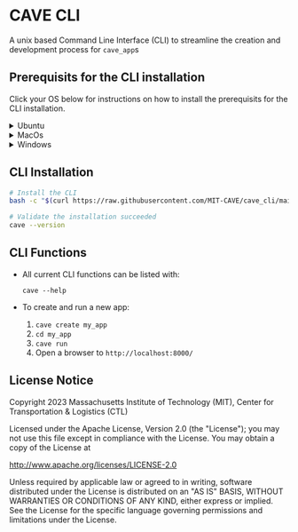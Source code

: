 # CAVE CLI
A unix based Command Line Interface (CLI) to streamline the creation and development process for `cave_app`s

## Prerequisits for the CLI installation

Click your OS below for instructions on how to install the prerequisits for the CLI installation.
<details>
<summary>Ubuntu</summary>

```sh
# Install Docker
curl -fsSL https://get.docker.com -o get-docker.sh
sudo sh ./get-docker.sh
# Add the current user to the docker group
dockerd-rootless-setuptool.sh install
# Make sure it works outside of sudo
docker run hello-world
```

</details>
<details>
<summary>MacOs</summary>

- Install `Command Line Tools`
    - Install `XCode` from the `App Store`
    - Once `XCode` is installed, install the XCode `Command Line Tools`
        - `menu` -> `preferences` -> `downloads` -> `command line tools`
- Install Docker
    - https://docs.docker.com/docker-for-mac/install/

</details>
<details>
<summary>Windows</summary>

- Install docker desktop **for wsl**
    - https://docs.docker.com/desktop/wsl/
- Install wsl2 with ubuntu 22.04
    - https://learn.microsoft.com/en-us/windows/wsl/install#upgrade-version-from-wsl-1-to-wsl-2
- Open your wsl ubuntu terminal and in that terminal:
    - Check docker:
        - `docker run hello-world`
        - `docker --version`
    - Install the cave cli:
        - `bash -c "$(curl https://raw.githubusercontent.com/MIT-CAVE/cave_cli/main/install.sh)"`
    - Optional: Configure git and ssh for wsl2 (since this is different from windows git)
        - Configure ssh credentials:
            - `ssh-keygen -f ~/.ssh/id_rsa -t rsa -b 4096 -C [youremail@gmail.com](mailto:youremail@gmail.com)`
            - `echo '# Add Git Profile' >> ~/.bashrc`
            - `echo 'eval $(ssh-agent -s) &>/dev/null' >> ~/.bashrc`
            - `echo 'ssh-add ~/.ssh/id_rsa &>/dev/null' >> ~/.bashrc`
            - `source ~/.bashrc`
        - Show your credentials:
            - `cat ~/.ssh/id_rsa.pub`
        - Copy your credential up to github in your profile under ssh keys

</details>

## CLI Installation

```sh
# Install the CLI
bash -c "$(curl https://raw.githubusercontent.com/MIT-CAVE/cave_cli/main/install.sh)"
```
```sh
# Validate the installation succeeded
cave --version
```

## CLI Functions

- All current CLI functions can be listed with:
    ```
    cave --help
    ```

- To create and run a new app:
    1) `cave create my_app`
    2) `cd my_app`
    3) `cave run`
    4) Open a browser to `http://localhost:8000/`

## License Notice

Copyright 2023 Massachusetts Institute of Technology (MIT), Center for Transportation & Logistics (CTL)

Licensed under the Apache License, Version 2.0 (the "License"); you may not use this file except in compliance with the License. You may obtain a copy of the License at

http://www.apache.org/licenses/LICENSE-2.0

Unless required by applicable law or agreed to in writing, software distributed under the License is distributed on an "AS IS" BASIS, WITHOUT WARRANTIES OR CONDITIONS OF ANY KIND, either express or implied. See the License for the specific language governing permissions and limitations under the License.
